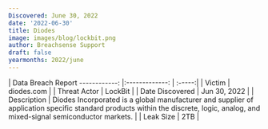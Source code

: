 ```yaml
---
Discovered: June 30, 2022
date: '2022-06-30'
title: Diodes
image: images/blog/lockbit.png
author: Breachsense Support
draft: false
yearmonths: 2022/june
---
```



| Data Breach Report
------------:     |:-------------:    | :-----:|
| Victim      | diodes.com      | 
| Threat Actor      | LockBit      | 
| Date Discovered      | Jun 30, 2022      | 
| Description      | Diodes Incorporated is a global manufacturer and supplier of application specific standard products within the discrete, logic, analog, and mixed-signal semiconductor markets.      | 
| Leak Size      | 2TB      | 

